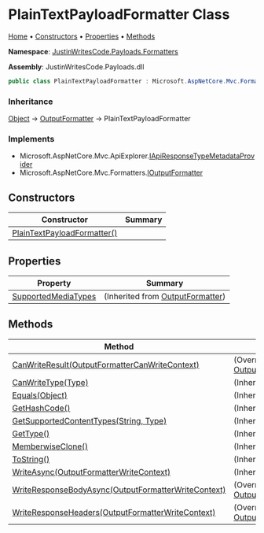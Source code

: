 # PlainTextPayloadFormatter Class

[Home](../../../README.md) &#x2022; [Constructors](#constructors) &#x2022; [Properties](#properties) &#x2022; [Methods](#methods)

**Namespace**: [JustinWritesCode.Payloads.Formatters](../README.md)

**Assembly**: JustinWritesCode\.Payloads\.dll

```csharp
public class PlainTextPayloadFormatter : Microsoft.AspNetCore.Mvc.Formatters.OutputFormatter
```

### Inheritance

[Object](https://docs.microsoft.com/en-us/dotnet/api/system.object) &#x2192; [OutputFormatter](https://docs.microsoft.com/en-us/dotnet/api/microsoft.aspnetcore.mvc.formatters.outputformatter) &#x2192; PlainTextPayloadFormatter

### Implements

* Microsoft\.AspNetCore\.Mvc\.ApiExplorer\.[IApiResponseTypeMetadataProvider](https://docs.microsoft.com/en-us/dotnet/api/microsoft.aspnetcore.mvc.apiexplorer.iapiresponsetypemetadataprovider)
* Microsoft\.AspNetCore\.Mvc\.Formatters\.[IOutputFormatter](https://docs.microsoft.com/en-us/dotnet/api/microsoft.aspnetcore.mvc.formatters.ioutputformatter)

## Constructors

| Constructor | Summary |
| ----------- | ------- |
| [PlainTextPayloadFormatter()](-ctor/README.md) | |

## Properties

| Property | Summary |
| -------- | ------- |
| [SupportedMediaTypes](https://docs.microsoft.com/en-us/dotnet/api/microsoft.aspnetcore.mvc.formatters.outputformatter.supportedmediatypes) |  \(Inherited from [OutputFormatter](https://docs.microsoft.com/en-us/dotnet/api/microsoft.aspnetcore.mvc.formatters.outputformatter)\) |

## Methods

| Method | Summary |
| ------ | ------- |
| [CanWriteResult(OutputFormatterCanWriteContext)](CanWriteResult/README.md) |  \(Overrides [OutputFormatter.CanWriteResult](https://docs.microsoft.com/en-us/dotnet/api/microsoft.aspnetcore.mvc.formatters.outputformatter.canwriteresult)\) |
| [CanWriteType(Type)](https://docs.microsoft.com/en-us/dotnet/api/microsoft.aspnetcore.mvc.formatters.outputformatter.canwritetype) |  \(Inherited from [OutputFormatter](https://docs.microsoft.com/en-us/dotnet/api/microsoft.aspnetcore.mvc.formatters.outputformatter)\) |
| [Equals(Object)](https://docs.microsoft.com/en-us/dotnet/api/system.object.equals) |  \(Inherited from [Object](https://docs.microsoft.com/en-us/dotnet/api/system.object)\) |
| [GetHashCode()](https://docs.microsoft.com/en-us/dotnet/api/system.object.gethashcode) |  \(Inherited from [Object](https://docs.microsoft.com/en-us/dotnet/api/system.object)\) |
| [GetSupportedContentTypes(String, Type)](https://docs.microsoft.com/en-us/dotnet/api/microsoft.aspnetcore.mvc.formatters.outputformatter.getsupportedcontenttypes) |  \(Inherited from [OutputFormatter](https://docs.microsoft.com/en-us/dotnet/api/microsoft.aspnetcore.mvc.formatters.outputformatter)\) |
| [GetType()](https://docs.microsoft.com/en-us/dotnet/api/system.object.gettype) |  \(Inherited from [Object](https://docs.microsoft.com/en-us/dotnet/api/system.object)\) |
| [MemberwiseClone()](https://docs.microsoft.com/en-us/dotnet/api/system.object.memberwiseclone) |  \(Inherited from [Object](https://docs.microsoft.com/en-us/dotnet/api/system.object)\) |
| [ToString()](https://docs.microsoft.com/en-us/dotnet/api/system.object.tostring) |  \(Inherited from [Object](https://docs.microsoft.com/en-us/dotnet/api/system.object)\) |
| [WriteAsync(OutputFormatterWriteContext)](https://docs.microsoft.com/en-us/dotnet/api/microsoft.aspnetcore.mvc.formatters.outputformatter.writeasync) |  \(Inherited from [OutputFormatter](https://docs.microsoft.com/en-us/dotnet/api/microsoft.aspnetcore.mvc.formatters.outputformatter)\) |
| [WriteResponseBodyAsync(OutputFormatterWriteContext)](WriteResponseBodyAsync/README.md) |  \(Overrides [OutputFormatter.WriteResponseBodyAsync](https://docs.microsoft.com/en-us/dotnet/api/microsoft.aspnetcore.mvc.formatters.outputformatter.writeresponsebodyasync)\) |
| [WriteResponseHeaders(OutputFormatterWriteContext)](WriteResponseHeaders/README.md) |  \(Overrides [OutputFormatter.WriteResponseHeaders](https://docs.microsoft.com/en-us/dotnet/api/microsoft.aspnetcore.mvc.formatters.outputformatter.writeresponseheaders)\) |

